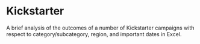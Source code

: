 # Kickstarter

A brief analysis of the outcomes of a number of Kickstarter campaigns with respect to category/subcategory, region, and important dates in Excel.
